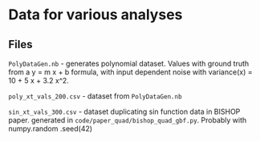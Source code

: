 # Data for various analyses

## Files

`PolyDataGen.nb` - generates polynomial dataset. Values with ground truth
 from a y = m x + b formula, with input dependent noise with 
 variance(x) = 10 + 5 x + 3.2 x^2.

`poly_xt_vals_200.csv` - dataset from `PolyDataGen.nb`

`sin_xt_vals_300.csv` - dataset duplicating sin function data in BISHOP paper. 
 generated in `code/paper_quad/bishop_quad_gbf.py`. Probably with numpy.random
 .seed(42) 
